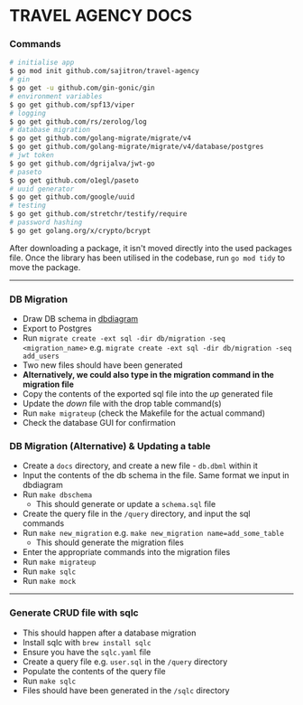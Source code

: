 # TRAVEL AGENCY DOCS

### Commands
```bash
# initialise app
$ go mod init github.com/sajitron/travel-agency
# gin
$ go get -u github.com/gin-gonic/gin
# environment variables
$ go get github.com/spf13/viper
# logging
$ go get github.com/rs/zerolog/log
# database migration
$ go get github.com/golang-migrate/migrate/v4
$ go get github.com/golang-migrate/migrate/v4/database/postgres
# jwt token
$ go get github.com/dgrijalva/jwt-go
# paseto
$ go get github.com/o1egl/paseto
# uuid generator
$ go get github.com/google/uuid
# testing
$ go get github.com/stretchr/testify/require
# password hashing
$ go get golang.org/x/crypto/bcrypt
```
After downloading a package, it isn't moved directly into the used packages file.
Once the library has been utilised in the codebase, run `go mod tidy` to move the package.

***
### DB Migration
- Draw DB schema in [dbdiagram](https://dbdiagram.io)
- Export to Postgres
- Run `migrate create -ext sql -dir db/migration -seq <migration_name>` e.g. `migrate create -ext sql -dir db/migration -seq add_users`
- Two new files should have been generated
- **Alternatively, we could also type in the migration command in the migration file**
- Copy the contents of the exported sql file into the *up* generated file
- Update the *down* file with the drop table command(s)
- Run `make migrateup` (check the Makefile for the actual command)
- Check the database GUI for confirmation

### DB Migration (Alternative) & Updating a table
- Create a `docs` directory, and create a new file - `db.dbml` within it
- Input the contents of the db schema in the file. Same format we input in dbdiagram
- Run `make dbschema`
  - This should generate or update a `schema.sql` file
- Create the query file in the `/query` directory, and input the sql commands
- Run `make new_migration` e.g. `make new_migration name=add_some_table`
  - This should generate the migration files
- Enter the appropriate commands into the migration files
- Run `make migrateup`
- Run `make sqlc`
- Run `make mock`

***

### Generate CRUD file with sqlc
- This should happen after a database migration
- Install sqlc with `brew install sqlc`
- Ensure you have the `sqlc.yaml` file
- Create a query file e.g. `user.sql`  in the `/query` directory
- Populate the contents of the query file
- Run `make sqlc`
- Files should have been generated in the `/sqlc` directory

